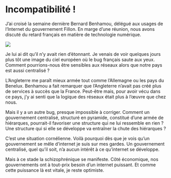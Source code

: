 # Incompatibilité !

J’ai croisé la semaine dernière Bernard Benhamou, délégué aux usages de l’Internet du gouvernement Fillon. En marge d’une réunion, nous avons discuté du retard français en matière de technologie numérique.

![](https://tcrouzet.com/images_tc/2008/10/europe-map-of-europe-nightlights-satellite-woodleywonderworks-map1.jpg)

Je lui ai dit qu’il n’y avait rien d’étonnant. Je venais de voir quelques jours plus tôt une image du ciel européen où le bug français saute aux yeux. Comment pourrions-nous être sensibles aux réseaux alors que notre pays est aussi centralisé ?

L’Angleterre me paraît mieux armée tout comme l’Allemagne ou les pays du Benelux. Benhamou a fait remarquer que l’Angleterre n’avait pas créé plus de services à succès que la France. Peut-être mais, pour avoir vécu dans ce pays, j’y ai senti que la logique des réseaux était plus à l’œuvre que chez nous.

Mais il y a un autre bug, presque impossible à corriger. Comment un gouvernement centralisé, structuré en pyramide, constitué d’une armée de hiérarques, pourrait-il favoriser une structure qui ne lui ressemble en rien ? Une structure qui si elle se développe va entraîner la chute des hiérarques ?

C’est une situation cornélienne. Voilà pourquoi dès que je vois qu’un gouvernement se mêle d’internet je suis sur mes gardes. Un gouvernement centralisé, quel qu’il soit, n’a aucun intérêt à ce qu’internet se développe.

Mais à ce stade la schizophrénique se manifeste. Côté économique, nos gouvernements ont à tout-prix besoin d’un internet puissant. Et comme cette puissance là est vitale, je reste optimiste.